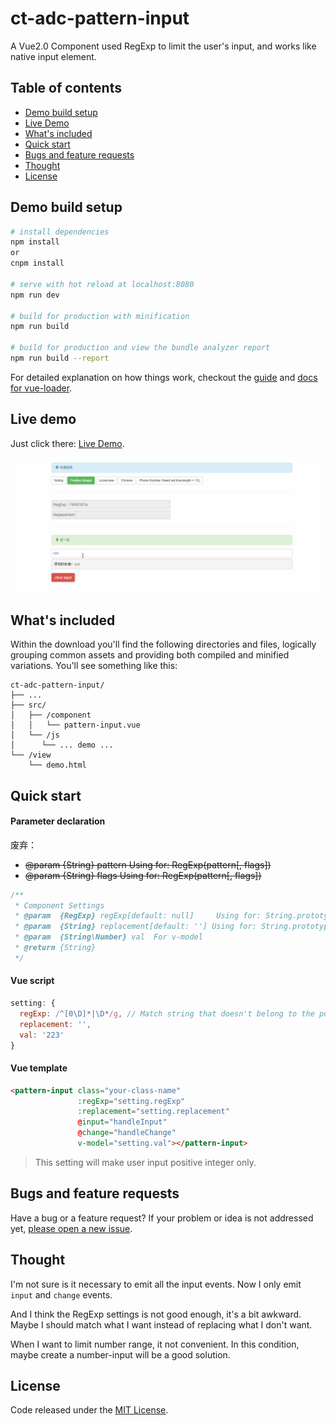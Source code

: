 # ct-adc-pattern-input

A Vue2.0 Component used RegExp to limit the user's input, and works like native input element.

## Table of contents

- [Demo build setup](#demo-build-setup)
- [Live Demo](#live-demo)
- [What's included](#whats-included)
- [Quick start](#quick-start)
- [Bugs and feature requests](#bugs-and-feature-requests)
- [Thought](#thought)
- [License](#license)

## Demo build setup

``` bash
# install dependencies
npm install
or
cnpm install

# serve with hot reload at localhost:8080
npm run dev

# build for production with minification
npm run build

# build for production and view the bundle analyzer report
npm run build --report
```

For detailed explanation on how things work, checkout the [guide](http://vuejs-templates.github.io/webpack/) and [docs for vue-loader](http://vuejs.github.io/vue-loader).

## Live demo

Just click there: [Live Demo](http://htmlpreview.github.io/?https://github.com/ct-adc/ct-adc-pattern-input/blob/master/view/demo.html).

![demo.gif](./src/img/demo.gif)

## What's included

Within the download you'll find the following directories and files, logically grouping common assets and providing both compiled and minified variations. You'll see something like this:

```
ct-adc-pattern-input/
├── ...
├── src/
│   ├── /component
│   │   └── pattern-input.vue
│   └── /js
│      └── ... demo ...
└── /view
    └── demo.html
```

## Quick start

#### Parameter declaration

废弃：
* ~~@param  {String} pattern     Using for: RegExp(pattern[, flags])~~
* ~~@param  {String} flags       Using for: RegExp(pattern[, flags])~~

```javascript
/**
 * Component Settings
 * @param  {RegExp} regExp[default: null]     Using for: String.prototype.replace(regexp, replacement)
 * @param  {String} replacement[default: ''] Using for: String.prototype.replace(regexp, replacement)
 * @param  {String\Number} val  For v-model
 * @return {String}
 */
```

#### Vue script

```javascript
setting: {
  regExp: /^[0\D]*|\D*/g, // Match string that doesn't belong to the positive integer
  replacement: '',
  val: '223'
}
```

#### Vue template

```html
<pattern-input class="your-class-name"
               :regExp="setting.regExp"
               :replacement="setting.replacement"
               @input="handleInput"
               @change="handleChange"
               v-model="setting.val"></pattern-input>
```

> This setting will make user input positive integer only.

## Bugs and feature requests

Have a bug or a feature request? If your problem or idea is not addressed yet, [please open a new issue](https://github.com/ct-adc/ct-adc-pattern-input/issues/new).

## Thought

I'm not sure is it necessary to emit all the input events. Now I only emit `input` and `change` events.

And I think the RegExp settings is not good enough, it's a bit awkward. Maybe I should match what I want instead of replacing what I don't want.

When I want to limit number range, it not convenient. In this condition, maybe create a number-input will be a good solution.


## License

Code released under the [MIT License](https://github.com/ct-adc/ct-adc-pattern-input/blob/master/LICENSE).
